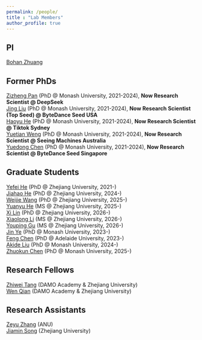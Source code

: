 ```yaml
---
permalink: /people/
title : "Lab Members"
author_profile: true
---
```

## PI
[Bohan Zhuang](https://bohanzhuang.github.io/)

## Former PhDs
[Zizheng Pan](https://scholar.google.com.au/citations?user=w_VMopoAAAAJ&hl=en) (PhD @ Monash University, 2021-2024), **Now Research Scientist @ DeepSeek**   
[Jing Liu](https://scholar.google.com/citations?user=-lHaZH4AAAAJ&hl=en) (PhD @ Monash University, 2021-2024), **Now Research Scientist (Top Seed) @ ByteDance Seed USA**  
[Haoyu He](https://scholar.google.com/citations?user=aU1zMhUAAAAJ&hl=en) (PhD @ Monash University, 2021-2024), **Now Research Scientist @ Tiktok Sydney**   
[Yuetian Weng](https://openreview.net/profile?id=~Yuetian_Weng1) (PhD @ Monash University, 2021-2024), **Now Research Scientist @ Seeing Machines Australia**  
[Yuedong Chen](https://scholar.google.com.sg/citations?user=GqgGZlQAAAAJ) (PhD @ Monash University, 2021-2024), **Now Research Scientist @ ByteDance Seed Singapore**


## Graduate Students
[Yefei He](https://hexy.tech/publication/) (PhD @ Zhejiang University, 2021-)  
[Jiahao He](https://github.com/Hygge02) (PhD @ Zhejiang University, 2024-)  
[Weijie Wang](https://lhmd.top/) (PhD @ Zhejiang University, 2025-)  
[Yuanyu He](https://github.com/Yuanyu0) (MS @ Zhejiang University, 2025-)  
[Xi Lin](https://github.com/erix025) (PhD @ Zhejiang University, 2026-)  
[Xiaolong Li]() (MS @ Zhejiang University, 2026-)  
[Youping Gu]() (MS @ Zhejiang University, 2026-)  
[Jin Ye](https://scholar.google.com/citations?user=UFBrJOAAAAAJ) (PhD @ Monash University, 2023-)    
[Feng Chen](https://github.com/Chenfeng1271) (PhD @ Adelaide University, 2023-)  
[Akide Liu](https://scholar.google.com/citations?hl=en&user=1HjSeKgAAAAJ) (PhD @ Monash University, 2024-)  
[Zhuokun Chen](https://openreview.net/profile?id=%7EZhuokun_Chen4) (PhD @ Monash University, 2025-)  


## Research Fellows
[Zhiwei Tang](https://scholar.google.com/citations?user=GN-N9c8AAAAJ&hl=en) (DAMO Academy & Zhejiang University)    
[Wen Qian](https://scholar.google.com/citations?user=rD_U0fMAAAAJ&hl=zh-CN) (DAMO Academy & Zhejiang University)


## Research Assistants
  
[Zeyu Zhang](https://steve-zeyu-zhang.github.io/) (ANU)    
[Jiamin Song]()  (Zhejiang University)  





